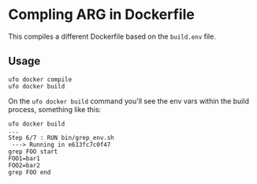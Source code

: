 # Compling ARG in Dockerfile

This compiles a different Dockerfile based on the `build.env` file.

## Usage

    ufo docker compile
    ufo docker build

On the `ufo docker build` command you'll see the env vars within the build process, something like this:

    ufo docker build
    ...
    Step 6/7 : RUN bin/grep_env.sh
     ---> Running in e613fc7c0f47
    grep FOO start
    FOO1=bar1
    FOO2=bar2
    grep FOO end
